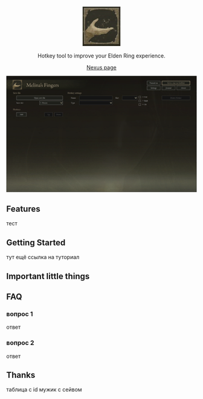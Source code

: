 <p align="center">
  <a target="blank"><img src="src/images/icon.jpg" width="100" alt="MF Logo"/></a>
</p>

<p align="center">Hotkey tool to improve your Elden Ring experience.</p>
<p align="center"><a href="https://www.nexusmods.com/eldenring/mods/2494">Nexus page</a></p>
<p align="center">
  <a target="blank"><img src="src/images/screenshot_1.png" alt="MF Logo" /></a>
</p>

## Features
тест

## Getting Started
тут ещё ссылка на туториал

## Important little things

## FAQ

### вопрос 1
ответ

### вопрос 2
ответ



## Thanks
таблица с id
мужик с сейвом